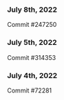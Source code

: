 ### July 8th, 2022

Commit #247250

### July 5th, 2022

Commit #314353


### July 4th, 2022

Commit #72281
